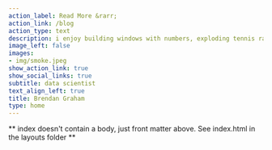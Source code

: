 ```yaml
---
action_label: Read More &rarr;
action_link: /blog
action_type: text
description: i enjoy building windows with numbers, exploding tennis racket strings and pedaling uphill
image_left: false
images:
- img/smoke.jpeg
show_action_link: true
show_social_links: true
subtitle: data scientist
text_align_left: true
title: Brendan Graham
type: home
---
```


** index doesn't contain a body, just front matter above.
See index.html in the layouts folder **
